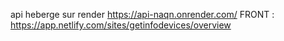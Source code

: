 api heberge sur render 
https://api-naqn.onrender.com/
FRONT  :  https://app.netlify.com/sites/getinfodevices/overview
